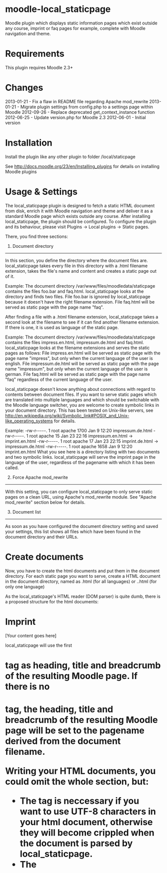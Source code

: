 moodle-local_staticpage
=======================
Moodle plugin which displays static information pages which exist outside any course, imprint or faq pages for example, complete with Moodle navigation and theme.


Requirements
============
This plugin requires Moodle 2.3+


Changes
=======
2013-01-21 - Fix a flaw in README file regarding Apache mod_rewrite
2013-01-21 - Migrate plugin settings from config.php to a settings page within Moodle
2012-09-26 - Replace deprecated get_context_instance function
2012-06-25 - Update version.php for Moodle 2.3
2012-06-01 - Initial version


Installation
============
Install the plugin like any other plugin to folder
/local/staticpage

See http://docs.moodle.org/23/en/Installing_plugins for details on installing Moodle plugins


Usage & Settings
================
The local_staticpage plugin is designed to fetch a static HTML document from disk, enrich it with Moodle navigation and theme and deliver it as a standard Moodle page which exists outside any course. After installing local_staticpage, the plugin should be configured.
To configure the plugin and its behaviour, please visit Plugins -> Local plugins -> Static pages.

There, you find three sections:

1. Document directory
---------------------
In this section, you define the directory where the document files are. local_staticpage takes every file in this directory with a .html filename extension, takes the file's name and content and creates a static page out of it.

Example:
The document directory /var/www/files/moodledata/staticpage contains the files foo.bar and faq.html. local_staticpage looks at the directory and finds two files. File foo.bar is ignored by local_staticpage because it doesn't have the right filename extension. File faq.html will be served as static page with the page name "faq". 

After finding a file with a .html filename extension, local_staticpage takes a second look at the filename to see if it can find another filename extension. If there is one, it is used as language of the static page.

Example:
The document directory /var/www/files/moodledata/staticpage contains the files impress.en.html, impressum.de.html and faq.html. local_staticpage looks at the filename extensions and serves the static pages as follows: 
File impress.en.html will be served as static page with the page name "impress", but only when the current language of the user is english.
File impressum.de.html will be served as static page with the page name "impressum", but only when the current language of the user is german.
File faq.html will be served as static page with the page name "faq" regardless of the current language of the user. 

local_staticpage doesn't know anything about connections with regard to contents between document files. If you want to serve static pages which are translated into multiple languages and which should be switchable with the Moodle language switcher, you are welcome to create symbolic links in your document directory. This has been tested on Unix-like servers, see http://en.wikipedia.org/wiki/Symbolic_link#POSIX_and_Unix-like_operating_systems for details.

Example:
-rw-r-----.  1 root   apache 1700 Jan  9 12:20 impressum.de.html
-rw-r-----.  1 root   apache   15 Jan 23 22:16 impressum.en.html -> imprint.en.html
-rw-r-----.  1 root   apache   17 Jan 23 22:15 imprint.de.html -> impressum.de.html
-rw-r-----.  1 root   apache 1658 Jan  9 12:20 imprint.en.html
What you see here is a directory listing with two documents and two symbolic links. local_staticpage will serve the imprint page in the language of the user, regardless of the pagename with which it has been called.


2. Force Apache mod_rewrite
---------------------------
With this setting, you can configure local_staticpage to only serve static pages on a clean URL, using Apache's mod_rewrite module. See "Apache mod_rewrite" section below for details.


3. Document list
----------------
As soon as you have configured the document directory setting and saved your settings, this list shows all files which have been found in the document directory and their URLs.


Create documents
================
Now, you have to create the html documents and put them in the document directory. 
For each static page you want to serve, create a HTML document in the document directory, named as <pagename>.html (for all languages) or <pagename>.<language>.html (for only one language)

As the local_staticpage's HTML reader (DOM parser) is quite dumb, there is a proposed structure for the html documents:

<html>
<head>
        <meta http-equiv="Content-Type" content="text/html; charset=utf-8" />
        <title>Imprint</title>
</head>
<body>
        <h1>Imprint</h1>
        [Your content goes here]
</body>
</html>

local_staticpage will use the first <h1> tag as heading, title and breadcrumb of the resulting Moodle page. 
If there is no <h1> tag, the heading, title and breadcrumb of the resulting Moodle page will be set to the pagename derived from the document filename.

Writing your HTML documents, you could omit the whole <head> section, but:
- The <meta> tag is neccessary if you want to use UTF-8 characters in your html document, otherwise they will become crippled when the document is parsed by local_staticpage.
- The <title> tag is useful when you want to use the html document in any other way, but local_staticpage will ignore it completely.

Please create one html document for every language you want to support. Moodle multilanguage tags are not supported in your HTML code.

If you want to include images into your static page, please do yourself a favour and link to them with absolute URLs, not relative URLs.


Apache mod_rewrite
==================

Using mod_rewrite
-----------------
local_staticpage is able to use Apache's mod_rewrite module to provide static pages on a clean and understandable URL. 

Please add the following to your Apache configuration or your .htaccess file in the Moodle directory:

RewriteEngine On
RewriteRule ^/static/(.*)\.html /local/staticpage/view.php?page=$1&%{QUERY_STRING} [L]

Now, the static pages from the above example are available on
http://www.yourmoodle.com/static/imprint.html
http://www.yourmoodle.com/static/impressum.html
http://www.yourmoodle.com/static/faq.html

You can now create links to these URLs in a Moodle HTML Block, in your Moodle theme footer and so on.


Not using mod_rewrite
---------------------
If you don't want or are unable to use Apache's mod_rewrite, local_staticpage will still work. 

The static pages from the above example are available on
http://www.yourmoodle.com/local/staticpage/view.php?page=imprint
http://www.yourmoodle.com/local/staticpage/view.php?page=impressum
http://www.yourmoodle.com/local/staticpage/view.php?page=faq

These URLs aren't as catchy as with mod_rewrite, but they work in exactly the same manner.

You can now create links to these URLs in a Moodle HTML Block, in your Moodle theme footer and so on.


Theme
=====
The local_staticpage plugin uses the "standard" pagelayout of your theme by default for creating the Moodle pages. For most themes, this works well.

If you want to style static pages in any special way, you could extend your theme with a "staticpage" pagelayout. local_staticpage will use this pagelayout as soon as it exists in your /theme/<yourtheme>/config.php:

$THEME->layouts = array(
	[...]
	'staticpage' => array(
		'file' => 'general.php',
		'regions' => array('side-pre'),
		'defaultregion' => 'side-pre',
		'options' => array('langmenu'=>true)
	);

With this pagelayout, you could use a CSS cascade like this to style static pages content in some special way:

body.pagelayout-staticpage ... { }


Security considerations
=======================
local_staticpage does NOT check the static HTML documents for any malicious code, neither for malicious HTML code which will be delivered directly to the user's browser, nor for malicious PHP code which could break DOM parsing when processing the HTML document on the server.
Therefore, please make sure that your HTML code is well-formed and that only authorized and briefed users have write access to the document directory.


Further information
===================
local_staticpage is found in the Moodle Plugins repository: http://moodle.org/plugins/view.php?plugin=local_staticpage

Report a bug or suggest an improvement: https://github.com/abias/moodle-local_staticpage/issues


Copyright
=========
Alexander Bias, University of Ulm